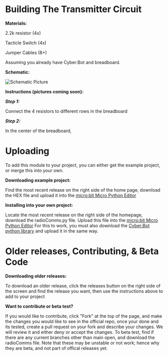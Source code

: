 # Building The Transmitter Circuit

**Materials:**

2.2k resistor (4x)

Tacticle Switch (4x)

Jumper Cables (8+)

Assuming you already have Cyber:Bot and breadboard.

**Schematic:**

![Schematic Picture](https://github.com/Cocoiscool-531/CyberBotRadioCommunications/assets/119710842/4c10454a-b78e-42f8-880e-071b292fb477)

**Instructions (pictures coming soon):**

***Step 1:***

Connect the 4 resistors to different rows in the breadboard

***Step 2:***

In the center of the breadboard, 

# Uploading

To add this module to your project, you can either get the example project, or merge this into your own.

**Downloading example project:**

Find the most recent release on the right side of the home page, download the HEX file and upload it into the [micro:bit Micro Python Editor](https://python.microbit.org/v/3/project)

**Installing into your own project:**

Locate the most recent release on the right side of the homepage, download the radioComms.py file. Upload this file into the [micro:bit Micro Python Editor](https://python.microbit.org/v/3/project)
For this to work, you must also download the [Cyber:Bot python library](https://www.parallax.com/package/cyberbot-library-python/) and upload it in the same way.

# Older releases, Contributing, & Beta Code

**Downloading older releases:**

To download an older release, click the releases button on the right side of the screen and find the release you want, then use the instructions above to add to your project

**Want to contribute or beta test?**

If you would like to contribute, click "Fork" at the top of the page, and make the changes you would like to see in the official repo, once your done and its tested, create a pull request on your
fork and describe your changes. We will review it and either deny or accept the changes. To beta test, find if there are any current branches other than main open, and download the radioComms file. Note that these may be unstable or not work; hence why they are beta, and not part of offical releases yet.
